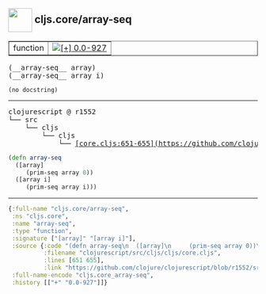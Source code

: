 ## <img width="48px" valign="middle" src="http://i.imgur.com/Hi20huC.png"> cljs.core/array-seq

 <table border="1">
<tr>
<td>function</td>
<td><a href="https://github.com/cljsinfo/api-refs/tree/0.0-927"><img valign="middle" alt="[+] 0.0-927" src="https://img.shields.io/badge/+-0.0--927-lightgrey.svg"></a> </td>
</tr>
</table>

 <samp>
(__array-seq__ array)<br>
(__array-seq__ array i)<br>
</samp>

```
(no docstring)
```

---

 <pre>
clojurescript @ r1552
└── src
    └── cljs
        └── cljs
            └── <ins>[core.cljs:651-655](https://github.com/clojure/clojurescript/blob/r1552/src/cljs/cljs/core.cljs#L651-L655)</ins>
</pre>

```clj
(defn array-seq
  ([array]
     (prim-seq array 0))
  ([array i]
     (prim-seq array i)))
```


---

```clj
{:full-name "cljs.core/array-seq",
 :ns "cljs.core",
 :name "array-seq",
 :type "function",
 :signature ["[array]" "[array i]"],
 :source {:code "(defn array-seq\n  ([array]\n     (prim-seq array 0))\n  ([array i]\n     (prim-seq array i)))",
          :filename "clojurescript/src/cljs/cljs/core.cljs",
          :lines [651 655],
          :link "https://github.com/clojure/clojurescript/blob/r1552/src/cljs/cljs/core.cljs#L651-L655"},
 :full-name-encode "cljs.core_array-seq",
 :history [["+" "0.0-927"]]}

```
